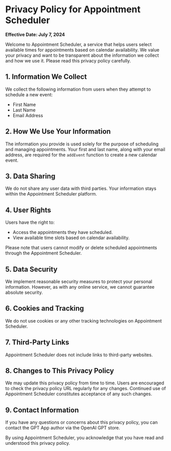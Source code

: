 # Privacy Policy for Appointment Scheduler

**Effective Date: July 7, 2024**

Welcome to Appointment Scheduler, a service that helps users select available times for appointments based on calendar availability. We value your privacy and want to be transparent about the information we collect and how we use it. Please read this privacy policy carefully.

## 1. Information We Collect
We collect the following information from users when they attempt to schedule a new event:
- First Name
- Last Name
- Email Address

## 2. How We Use Your Information
The information you provide is used solely for the purpose of scheduling and managing appointments. Your first and last name, along with your email address, are required for the `addEvent` function to create a new calendar event.

## 3. Data Sharing
We do not share any user data with third parties. Your information stays within the Appointment Scheduler platform.

## 4. User Rights
Users have the right to:
- Access the appointments they have scheduled.
- View available time slots based on calendar availability.

Please note that users cannot modify or delete scheduled appointments through the Appointment Scheduler.

## 5. Data Security
We implement reasonable security measures to protect your personal information. However, as with any online service, we cannot guarantee absolute security.

## 6. Cookies and Tracking
We do not use cookies or any other tracking technologies on Appointment Scheduler.

## 7. Third-Party Links
Appointment Scheduler does not include links to third-party websites.

## 8. Changes to This Privacy Policy
We may update this privacy policy from time to time. Users are encouraged to check the privacy policy URL regularly for any changes. Continued use of Appointment Scheduler constitutes acceptance of any such changes.

## 9. Contact Information
If you have any questions or concerns about this privacy policy, you can contact the GPT App author via the OpenAI GPT store.

By using Appointment Scheduler, you acknowledge that you have read and understood this privacy policy.
